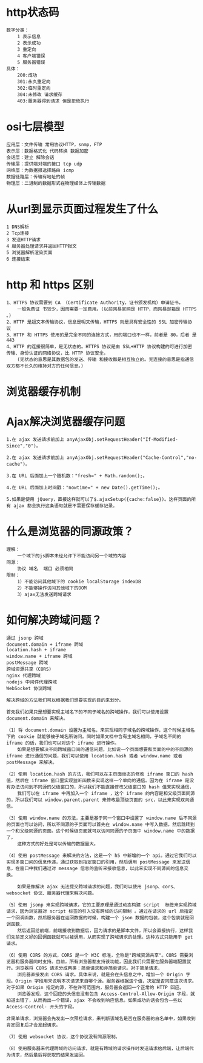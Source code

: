 <!--
 * @Author: Mr.xie
 * @Date: 2021-07-15 08:47:00
 * @LastEditTime: 2021-07-28 15:37:09
 * @LastEditors: Mr.xie
 * @Description: 
 * @FilePath: /homeWork/浏览器相关/http.md
 * 可以输入预定的版权声明、个性签名、空行等
-->


# http状态码 
    数字分类：
        1 表示信息
        2 表示成功
        3 重定向
        4 客户端错误
        5 服务器错误
    具体：
        200:成功
        301:永久重定向
        302:临时重定向
        304:未修改 请求缓存
        403:服务器得到请求 但是拒绝执行
# osi七层模型
    应用层：文件传输 常用协议HTTP，snmp，FTP
    表示层：数据格式化 代码转换 数据加密
    会话层：建立 解除会话
    传输层：提供端对端的接口 tcp udp
    网络层：为数据报选择路由 icmp
    数据链路层：传输有地址的帧
    物理层：二进制的数据形式在物理媒体上传输数据

# 从url到显示页面过程发生了什么
    1 DNS解析
    2 Tcp连接
    3 发送HTTP请求
    4 服务器处理请求并返回HTTP报文
    5 浏览器解析渲染页面
    6 连接结束

# http 和 https 区别
    1、HTTPS 协议需要到 CA （Certificate Authority，证书颁发机构）申请证书，
        一般免费证 书较少，因而需要一定费用。(以前网易官网是 HTTP，而网易邮箱是 HTTPS 。) 
    2、HTTP 是超文本传输协议，信息是明文传输，HTTPS 则是具有安全性的 SSL 加密传输协 议
    3、HTTP 和 HTTPS 使用的是完全不同的连接方式，用的端口也不一样，前者是 80，后者 是 443 
    4、HTTP 的连接很简单，是无状态的。HTTPS 协议是由 SSL+HTTP 协议构建的可进行加密 传输、身份认证的网络协议，比 HTTP 协议安全。
        (无状态的意思是其数据包的发送、传输 和接收都是相互独立的。无连接的意思是指通信双方都不长久的维持对方的任何信息。)

# 浏览器缓存机制
    

# Ajax解决浏览器缓存问题
    1.在 ajax 发送请求前加上 anyAjaxObj.setRequestHeader("If-Modified-Since","0")。

    2.在 ajax 发送请求前加上 anyAjaxObj.setRequestHeader("Cache-Control","no-cache")。

    3.在 URL 后面加上一个随机数："fresh=" + Math.random();。

    4.在 URL 后面加上时间戳："nowtime=" + new Date().getTime();。

    5.如果是使用 jQuery，直接这样就可以了$.ajaxSetup({cache:false})。这样页面的所有 ajax 都会执行这条语句就是不需要保存缓存记录。

# 什么是浏览器的同源政策？
    理解：
        一个域下的js脚本未经允许下不能访问另一个域的内容
    同源：
        协议 域名  端口 必须相同 
    限制：
        1）不能访问其他域下的 cookie localStorage indexDB
        2）不能够操作访问其他域下的DOM
        3）ajax无法发送跨域请求

# 如何解决跨域问题？
    通过 jsonp 跨域
    document.domain + iframe 跨域
    location.hash + iframe
    window.name + iframe 跨域
    postMessage 跨域
    跨域资源共享（CORS)
    nginx 代理跨域
    nodejs 中间件代理跨域
    WebSocket 协议跨域

    解决跨域的方法我们可以根据我们想要实现的目的来划分。

    首先我们如果只是想要实现主域名下的不同子域名的跨域操作，我们可以使用设置 document.domain 来解决。

    （1）将 document.domain 设置为主域名，来实现相同子域名的跨域操作，这个时候主域名下的 cookie 就能够被子域名所访问。同时如果文档中含有主域名相同，子域名不同的 iframe 的话，我们也可以对这个 iframe 进行操作。
		如果是想要解决不同跨域窗口间的通信问题，比如说一个页面想要和页面的中的不同源的 iframe 进行通信的问题，我们可以使用 location.hash 或者 window.name 或者 postMessage 来解决。

    （2）使用 location.hash 的方法，我们可以在主页面动态的修改 iframe 窗口的 hash 值，然后在 iframe 窗口里实现监听函数来实现这样一个单向的通信。因为在 iframe 是没有办法访问到不同源的父级窗口的，所以我们不能直接修改父级窗口的 hash 值来实现通信，
		我们可以在 iframe 中再加入一个 iframe ，这个 iframe 的内容是和父级页面同源的，所以我们可以 window.parent.parent 来修改最顶级页面的 src，以此来实现双向通信。

    （3）使用 window.name 的方法，主要是基于同一个窗口中设置了 window.name 后不同源的页面也可以访问，所以不同源的子页面可以首先在 window.name 中写入数据，然后跳转到一个和父级同源的页面。这个时候级页面就可以访问同源的子页面中 window.name 中的数据了，
		这种方式的好处是可以传输的数据量大。

    （4）使用 postMessage 来解决的方法，这是一个 h5 中新增的一个 api。通过它我们可以实现多窗口间的信息传递，通过获取到指定窗口的引用，然后调用 postMessage 来发送信息，在窗口中我们通过对 message 信息的监听来接收信息，以此来实现不同源间的信息交换。

		如果是像解决 ajax 无法提交跨域请求的问题，我们可以使用 jsonp、cors、websocket 协议、服务器代理来解决问题。

    （5）使用 jsonp 来实现跨域请求，它的主要原理是通过动态构建 script  标签来实现跨域请求，因为浏览器对 script 标签的引入没有跨域的访问限制 。通过在请求的 url 后指定一个回调函数，然后服务器在返回数据的时候，构建一个 json 数据的包装，这个包装就是回调函数，
		然后返回给前端，前端接收到数据后，因为请求的是脚本文件，所以会直接执行，这样我们先前定义好的回调函数就可以被调用，从而实现了跨域请求的处理。这种方式只能用于 get 请求。

    （6）使用 CORS 的方式，CORS 是一个 W3C 标准，全称是"跨域资源共享"。CORS 需要浏览器和服务器同时支持。目前，所有浏览器都支持该功能，因此我们只需要在服务器端配置就行。浏览器将 CORS 请求分成两类：简单请求和非简单请求。对于简单请求，
		浏览器直接发出 CORS 请求。具体来说，就是会在头信息之中，增加一个 Origin 字段。Origin 字段用来说明本次请求来自哪个源。服务器根据这个值，决定是否同意这次请求。对于如果 Origin 指定的源，不在许可范围内，服务器会返回一个正常的 HTTP 回应。
		浏览器发现，这个回应的头信息没有包含 Access-Control-Allow-Origin 字段，就知道出错了，从而抛出一个错误，ajax 不会收到响应信息。如果成功的话会包含一些以 Access-Control- 开头的字段。

    非简单请求，浏览器会先发出一次预检请求，来判断该域名是否在服务器的白名单中，如果收到肯定回复后才会发起请求。

    （7）使用 websocket 协议，这个协议没有同源限制。

    （8）使用服务器来代理跨域的访问请求，就是有跨域的请求操作时发送请求给后端，让后端代为请求，然后最后将获取的结果发返回。
# 